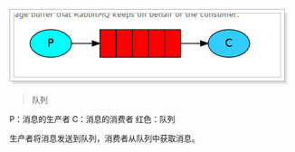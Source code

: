![image](http://github.com/9527dong/demo/raw/master/RabbitMQ/src/main/resources/img/simple.png)
>队列

P：消息的生产者
C：消息的消费者
红色：队列

生产者将消息发送到队列，消费者从队列中获取消息。


